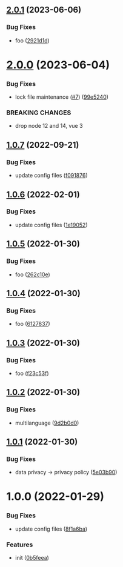 ## [2.0.1](https://github.com/dword-design/vue-consent-buefy/compare/v2.0.0...v2.0.1) (2023-06-06)


### Bug Fixes

* foo ([2921d1d](https://github.com/dword-design/vue-consent-buefy/commit/2921d1d92a7b7846beb5d795911a89ea30c0340b))

# [2.0.0](https://github.com/dword-design/vue-consent-buefy/compare/v1.0.7...v2.0.0) (2023-06-04)


### Bug Fixes

* lock file maintenance ([#7](https://github.com/dword-design/vue-consent-buefy/issues/7)) ([99e5240](https://github.com/dword-design/vue-consent-buefy/commit/99e52403c665845ce58a1a421d58ebc74aa688e3))


### BREAKING CHANGES

* drop node 12 and 14, vue 3

## [1.0.7](https://github.com/dword-design/vue-consent-buefy/compare/v1.0.6...v1.0.7) (2022-09-21)


### Bug Fixes

* update config files ([f091876](https://github.com/dword-design/vue-consent-buefy/commit/f091876353894117056ce842fd1fa045085b1292))

## [1.0.6](https://github.com/dword-design/vue-consent-buefy/compare/v1.0.5...v1.0.6) (2022-02-01)


### Bug Fixes

* update config files ([1e19052](https://github.com/dword-design/vue-consent-buefy/commit/1e190527d71d1acfe10b00aaa6e3c73b4268e972))

## [1.0.5](https://github.com/dword-design/vue-consent-buefy/compare/v1.0.4...v1.0.5) (2022-01-30)


### Bug Fixes

* foo ([262c10e](https://github.com/dword-design/vue-consent-buefy/commit/262c10e90f37a1282ade5b3a4a732ec1abbf7dde))

## [1.0.4](https://github.com/dword-design/vue-consent-buefy/compare/v1.0.3...v1.0.4) (2022-01-30)


### Bug Fixes

* foo ([6127837](https://github.com/dword-design/vue-consent-buefy/commit/61278371eca84c37d8bc80e439d3b1a5513fd45b))

## [1.0.3](https://github.com/dword-design/vue-consent-buefy/compare/v1.0.2...v1.0.3) (2022-01-30)


### Bug Fixes

* foo ([f23c53f](https://github.com/dword-design/vue-consent-buefy/commit/f23c53fc851106e9e35083a676413ec190eaefa5))

## [1.0.2](https://github.com/dword-design/vue-consent-buefy/compare/v1.0.1...v1.0.2) (2022-01-30)


### Bug Fixes

* multilanguage ([9d2b0d0](https://github.com/dword-design/vue-consent-buefy/commit/9d2b0d0aa10c4b9c5a3d75be161b4a97d10f8c67))

## [1.0.1](https://github.com/dword-design/vue-consent-buefy/compare/v1.0.0...v1.0.1) (2022-01-30)


### Bug Fixes

* data privacy -> privacy policy ([5e03b90](https://github.com/dword-design/vue-consent-buefy/commit/5e03b90b9b277631964ace79b40e40f03c81c464))

# 1.0.0 (2022-01-29)


### Bug Fixes

* update config files ([8f1a6ba](https://github.com/dword-design/vue-consent-buefy/commit/8f1a6ba573d5cd0bb4578075e0f40adaa972fdb9))


### Features

* init ([0b5feea](https://github.com/dword-design/vue-consent-buefy/commit/0b5feeabbd865de64e22fd096d0fddb18ed34176))
